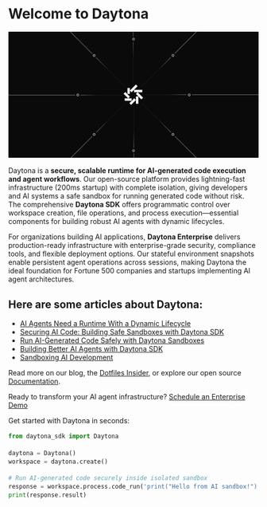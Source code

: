 # Welcome to Daytona
![Daytona Header](https://github.com/daytonaio/.github/blob/main/profile/readme_img.png)

Daytona is a **secure, scalable runtime for AI-generated code execution and agent workflows**. Our open-source platform provides lightning-fast infrastructure (200ms startup) with complete isolation, giving developers and AI systems a safe sandbox for running generated code without risk. The comprehensive **Daytona SDK** offers programmatic control over workspace creation, file operations, and process execution—essential components for building robust AI agents with dynamic lifecycles.

For organizations building AI applications, **Daytona Enterprise** delivers production-ready infrastructure with enterprise-grade security, compliance tools, and flexible deployment options. Our stateful environment snapshots enable persistent agent operations across sessions, making Daytona the ideal foundation for Fortune 500 companies and startups implementing AI agent architectures.

## Here are some articles about Daytona:
- [AI Agents Need a Runtime With a Dynamic Lifecycle](https://www.daytona.io/dotfiles/ai-agents-need-a-runtime-with-a-dynamic-lifecycle-here-s-why)
- [Securing AI Code: Building Safe Sandboxes with Daytona SDK](https://www.daytona.io/dotfiles/securing-ai-code-building-safe-sandboxes-with-daytona-sdk)
- [Run AI-Generated Code Safely with Daytona Sandboxes](https://www.daytona.io/dotfiles/run-ai-generated-code-safely-with-daytona-sandboxes-part-1)
- [Building Better AI Agents with Daytona SDK](https://www.daytona.io/dotfiles/building-better-ai-agents-the-ai-enablement-stack)
- [Sandboxing AI Development](https://www.daytona.io/dotfiles/sandboxing-ai-development-with-agent-agnostic-infrastructure)

Read more on our blog, the [Dotfiles Insider](https://www.daytona.io/dotfiles/), or explore our open source [Documentation](https://www.daytona.io/docs/).

Ready to transform your AI agent infrastructure? [Schedule an Enterprise Demo](https://daytona.zapier.app/)

Get started with Daytona in seconds:
```python
from daytona_sdk import Daytona

daytona = Daytona()
workspace = daytona.create()

# Run AI-generated code securely inside isolated sandbox
response = workspace.process.code_run('print("Hello from AI sandbox!")')
print(response.result)
```
